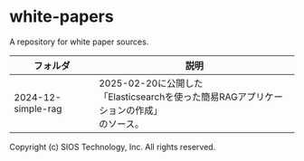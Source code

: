 # white-papers
A repository for white paper sources.


| フォルダ | 説明 |
|---|---|
| 2024-12-simple-rag | 2025-02-20に公開した<br>「Elasticsearchを使った簡易RAGアプリケーションの作成」<br>のソース。 |

Copyright (c) SIOS Technology, Inc. All rights reserved.
